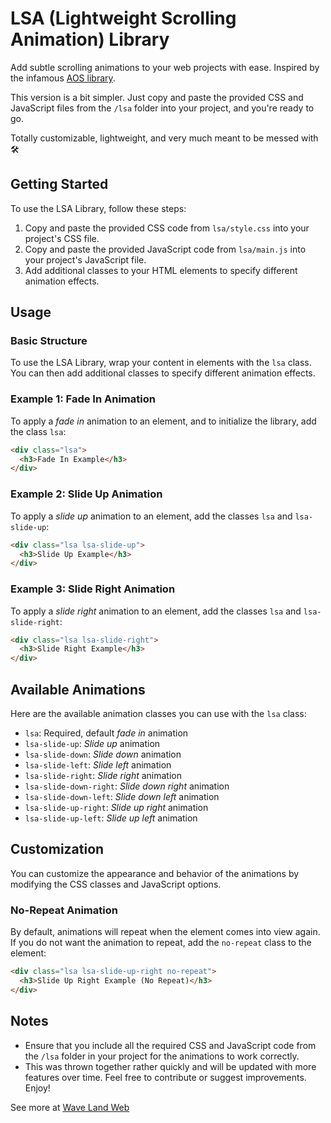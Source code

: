 # LSA (Lightweight Scrolling Animation) Library

Add subtle scrolling animations to your web projects with ease. Inspired by the infamous [AOS library](https://michalsnik.github.io/aos/).

This version is a bit simpler. Just copy and paste the provided CSS and JavaScript files from the `/lsa` folder into your project, and you're ready to go.

Totally customizable, lightweight, and very much meant to be messed with 🛠️

## Getting Started

To use the LSA Library, follow these steps:

1. Copy and paste the provided CSS code from `lsa/style.css` into your project's CSS file.
2. Copy and paste the provided JavaScript code from `lsa/main.js` into your project's JavaScript file.
3. Add additional classes to your HTML elements to specify different animation effects.

## Usage

### Basic Structure

To use the LSA Library, wrap your content in elements with the `lsa` class. You can then add additional classes to specify different animation effects.

### Example 1: Fade In Animation

To apply a _fade in_ animation to an element, and to initialize the library, add the class `lsa`:

```html
<div class="lsa">
  <h3>Fade In Example</h3>
</div>
```

### Example 2: Slide Up Animation

To apply a _slide up_ animation to an element, add the classes `lsa` and `lsa-slide-up`:

```html
<div class="lsa lsa-slide-up">
  <h3>Slide Up Example</h3>
</div>
```

### Example 3: Slide Right Animation

To apply a _slide right_ animation to an element, add the classes `lsa` and `lsa-slide-right`:

```html
<div class="lsa lsa-slide-right">
  <h3>Slide Right Example</h3>
</div>
```

## Available Animations

Here are the available animation classes you can use with the `lsa` class:

- `lsa`: Required, default _fade in_ animation
- `lsa-slide-up`: _Slide up_ animation
- `lsa-slide-down`: _Slide down_ animation
- `lsa-slide-left`: _Slide left_ animation
- `lsa-slide-right`: _Slide right_ animation
- `lsa-slide-down-right`: _Slide down right_ animation
- `lsa-slide-down-left`: _Slide down left_ animation
- `lsa-slide-up-right`: _Slide up right_ animation
- `lsa-slide-up-left`: _Slide up left_ animation

## Customization

You can customize the appearance and behavior of the animations by modifying the CSS classes and JavaScript options.

### No-Repeat Animation

By default, animations will repeat when the element comes into view again. If you do not want the animation to repeat, add the `no-repeat` class to the element:

```html
<div class="lsa lsa-slide-up-right no-repeat">
  <h3>Slide Up Right Example (No Repeat)</h3>
</div>
```

## Notes

- Ensure that you include all the required CSS and JavaScript code from the `/lsa` folder in your project for the animations to work correctly.
- This was thrown together rather quickly and will be updated with more features over time. Feel free to contribute or suggest improvements. Enjoy!

See more at [Wave Land Web](https://wavelandweb.com/)
